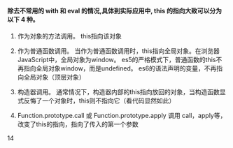 #### 除去不常用的 with 和 eval 的情况,具体到实际应用中, this 的指向大致可以分为以下 4 种。
1. 作为对象的方法调用。
  this指向该对象
  
2. 作为普通函数调用。
  当作为普通函数调用时，this指向全局对象。在浏览器JavaScript中，全局对象为window。
  es5的严格模式下，普通函数的this不再指向全局对象window，而是undefined。
  es6的语法声明的变量，不再指向全局对象（顶层对象）
  
3. 构造器调用。
  通常情况下，构造器内部的this指向放回的对象，当构造函数显式反悔了一个对象时，this则不指向它（看代码显然如此）
  
4. Function.prototype.call 或 Function.prototype.apply 调用
  call，apply等，改变了this的指向，指向了传入的第一个参数
  
14


